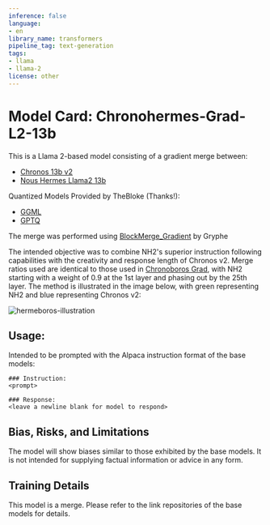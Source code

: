 ```yaml
---
inference: false
language:
- en
library_name: transformers
pipeline_tag: text-generation
tags:
- llama
- llama-2
license: other
---
```


# Model Card: Chronohermes-Grad-L2-13b

This is a Llama 2-based model consisting of a gradient merge between:
- [Chronos 13b v2](https://huggingface.co/elinas/chronos-13b-v2)
- [Nous Hermes Llama2 13b](https://huggingface.co/NousResearch/Nous-Hermes-Llama2-13b)

Quantized Models Provided by TheBloke (Thanks!):
- [GGML](https://huggingface.co/TheBloke/Chronohermes-Grad-L2-13B-GGML)
- [GPTQ](https://huggingface.co/TheBloke/Chronohermes-Grad-L2-13B-GPTQ)


The merge was performed using [BlockMerge_Gradient](https://github.com/Gryphe/BlockMerge_Gradient) by Gryphe

The intended objective was to combine NH2's superior instruction following capabilities with the creativity and response length of Chronos v2. Merge ratios used are identical to those used in [Chronoboros Grad](https://huggingface.co/kingbri/chronoboros-grad-l2-13B), with NH2 starting with a weight of 0.9 at the 1st layer and phasing out by the 25th layer. The method is illustrated in the image below, with green representing NH2 and blue representing Chronos v2:

![hermeboros-illustration](https://files.catbox.moe/18sjej.png)

## Usage:

Intended to be prompted with the Alpaca instruction format of the base models:

```
### Instruction:
<prompt>

### Response:
<leave a newline blank for model to respond>
```

## Bias, Risks, and Limitations

The model will show biases similar to those exhibited by the base models. It is not intended for supplying factual information or advice in any form. 

## Training Details

This model is a merge. Please refer to the link repositories of the base models for details.